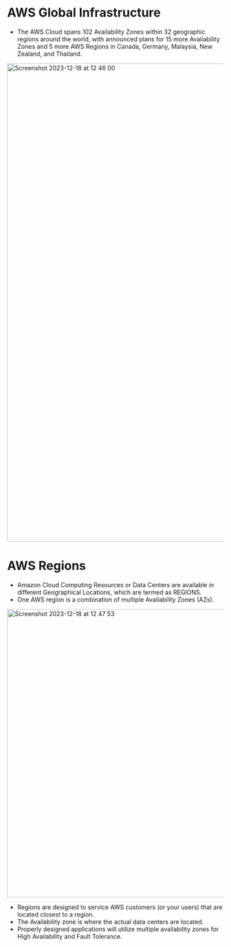 # AWS Global Infrastructure 
- The AWS Cloud spans 102 Availability Zones within 32 geographic regions around the world, with announced plans for 15 more Availability Zones and 5 more AWS Regions in Canada, Germany, Malaysia, New Zealand, and Thailand.
 <img width="1110" alt="Screenshot 2023-12-18 at 12 46 00" src="https://github.com/KarthikSappidi/AWS-NOTES/assets/138702639/9d222fe1-09ca-4760-a806-f6e378697d43">

# AWS Regions
- Amazon Cloud Computing Resources or Data Centers are available in different Geographical Locations, which are termed as REGIONS.
- One AWS region is a combination of multiple Availability Zones (AZs).

<img width="669" alt="Screenshot 2023-12-18 at 12 47 53" src="https://github.com/KarthikSappidi/AWS-NOTES/assets/138702639/d96778e8-c277-4992-8671-4c0eb19dbea6">

- Regions are designed to service AWS customers (or your users) that are located closest to a region.
- The Availability zone is where the actual data centers are located.
- Properly designed applications will utilize multiple availability zones for High Availability and  Fault Tolerance.

